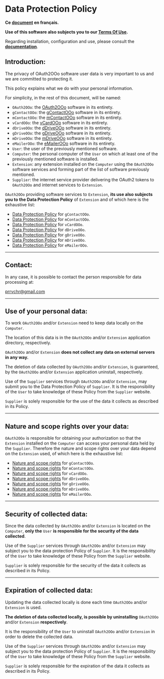 # Data Protection Policy

**Ce [document][1] en français.**

**Use of this software also subjects you to our [Terms Of Use][2].**

Regarding installation, configuration and use, please consult the **[documentation][3]**.

## Introduction:

The privacy of OAuth2OOo software user data is very important to us and we are committed to protecting it.

This policy explains what we do with your personal information.

For simplicity, in the rest of this document, will be named:
- `OAuth2OOo`: the [OAuth2OOo][4] software in its entirety.
- `gContactOOo`: the [gContactOOo][5] software in its entirety.
- `mContactOOo`: the [mContactOOo][6] software in its entirety.
- `vCardOOo`: the [vCardOOo][7] software in its entirety.
- `dDriveOOo`: the [dDriveOOo][8] software in its entirety.
- `gDriveOOo`: the [gDriveOOo][9] software in its entirety.
- `mDriveOOo`: the [mDriveOOo][10] software in its entirety.
- `eMailerOOo`: the [eMailerOOo][11] software in its entirety.
- `User`: the user of the previously mentioned software.
- `Computer`: the personal computer of the `User` on which at least one of the previously mentioned software is installed.
- `Extension`: any extension installed on the `Computer` using the `OAuth2OOo` software services and forming part of the list of software previously mentioned.
- `Supplier`: the internet service provider delivering the OAuth2 tokens to `OAuth2OOo` and internet services to `Extension`.

`OAuth2OOo` providing software services to `Extension`, **its use also subjects you to the Data Protection Policy** of `Extension` and of which here is the exhaustive list:
- [Data Protection Policy][12] for `gContactOOo`.
- [Data Protection Policy][13] for `mContactOOo`.
- [Data Protection Policy][14] for `vCardOOo`.
- [Data Protection Policy][15] for `dDriveOOo`.
- [Data Protection Policy][16] for `gDriveOOo`.
- [Data Protection Policy][17] for `mDriveOOo`.
- [Data Protection Policy][18] for `eMailerOOo`.

___
## Contact:

In any case, it is possible to contact the person responsible for data processing at:

prrvchr@gmail.com

___
## Use of your personal data:

To work `OAuth2OOo` and/or `Extension` need to keep data locally on the `Computer`.

The location of this data is in the `OAuth2OOo` and/or `Extension` application directory, respectively.

`OAuth2OOo` and/or `Extension` **does not collect any data on external servers in any way.**

The deletion of data collected by `OAuth2OOo` and/or `Extension`, is guaranteed, by the `OAuth2OOo` and/or `Extension` application uninstall, respectively.

Use of the `Supplier` services through `OAuth2OOo` and/or `Extension`, may submit you to the Data Protection Policy of `Supplier`. It is the responsibility of the `User` to take knowledge of these Policy from the `Supplier` website.

`Supplier` is solely responsible for the use of the data it collects as described in its Policy.

___
## Nature and scope rights over your data:

`OAuth2OOo` is responsible for obtaining your authorization so that the `Extension` installed on the `Computer` can access your personal data held by the `Supplier`. Therefore the nature and scope rights over your data depend on the `Extension` used, of which here is the exhaustive list:
- [Nature and scope rights][19] for `gContactOOo`.
- [Nature and scope rights][20] for `mContactOOo`.
- [Nature and scope rights][21] for `vCardOOo`.
- [Nature and scope rights][22] for `dDriveOOo`.
- [Nature and scope rights][23] for `gDriveOOo`.
- [Nature and scope rights][24] for `mDriveOOo`.
- [Nature and scope rights][25] for `eMailerOOo`.

___
## Security of collected data:

Since the data collected by `OAuth2OOo` and/or `Extension` is located on the `Computer`, **only the** `User` **is responsible for the security of the data collected**.

Use of the `Supplier` services through `OAuth2OOo` and/or `Extension` may subject you to the data protection Policy of `Supplier`. It is the responsibility of the `User` to take knowledge of these Policy from the `Supplier` website.

`Supplier` is solely responsible for the security of the data it collects as described in its Policy.

___
## Expiration of collected data:

Updating the data collected locally is done each time `OAuth2OOo` and/or `Extension` is used.

**The deletion of data collected locally, is possible by uninstalling** `OAuth2OOo` and/or `Extension` **respectively**.

It is the responsibility of the `User` to uninstall `OAuth2OOo` and/or `Extension` in order to delete the collected data.

Use of the `Supplier` services through `OAuth2OOo` and/or `Extension` may subject you to the data protection Policy of `Supplier`. It is the responsibility of the `User` to take knowledge of these Policy from the `Supplier` website.

`Supplier` is solely responsible for the expiration of the data it collects as described in its Policy.

[1]: <https://prrvchr.github.io/OAuth2OOo/source/OAuth2OOo/registration/PrivacyPolicy_fr>
[2]: <https://prrvchr.github.io/OAuth2OOo/source/OAuth2OOo/registration/TermsOfUse_en>
[3]: <https://prrvchr.github.io/OAuth2OOo>
[4]: <https://github.com/prrvchr/OAuth2OOo/raw/master/OAuth2OOo.oxt>
[5]: <https://github.com/prrvchr/gContactOOo/raw/master/gContactOOo.oxt>
[6]: <https://github.com/prrvchr/mContactOOo/raw/master/mContactOOo.oxt>
[7]: <https://github.com/prrvchr/vCardOOo/raw/master/vCardOOo.oxt>
[8]: <https://github.com/prrvchr/dDriveOOo/raw/master/dDriveOOo.oxt>
[9]: <https://github.com/prrvchr/gDriveOOo/raw/master/gDriveOOo.oxt>
[10]: <https://github.com/prrvchr/mDriveOOo/raw/master/mDriveOOo.oxt>
[11]: <https://github.com/prrvchr/eMailerOOo/raw/master/eMailerOOo.oxt>
[12]: <https://prrvchr.github.io/gContactOOo/source/gContactOOo/registration/PrivacyPolicy_en>
[13]: <https://prrvchr.github.io/mContactOOo/source/mContactOOo/registration/PrivacyPolicy_en>
[14]: <https://prrvchr.github.io/vCardOOo/source/vCardOOo/registration/PrivacyPolicy_en>
[15]: <https://prrvchr.github.io/dDriveOOo/source/dDriveOOo/registration/PrivacyPolicy_en>
[16]: <https://prrvchr.github.io/gDriveOOo/source/gDriveOOo/registration/PrivacyPolicy_en>
[17]: <https://prrvchr.github.io/mDriveOOo/source/mDriveOOo/registration/PrivacyPolicy_en>
[18]: <https://prrvchr.github.io/eMailerOOo/source/eMailerOOo/registration/PrivacyPolicy_en>
[19]: <https://prrvchr.github.io/gContactOOo/source/gContactOOo/registration/PrivacyPolicy_en#nature-and-scope-rights-over-the-data-collected>
[20]: <https://prrvchr.github.io/mContactOOo/source/mContactOOo/registration/PrivacyPolicy_en#nature-and-scope-rights-over-the-data-collected>
[21]: <https://prrvchr.github.io/vCardOOo/source/vCardOOo/registration/PrivacyPolicy_en#nature-and-scope-rights-over-the-data-collected>
[22]: <https://prrvchr.github.io/dDriveOOo/source/dDriveOOo/registration/PrivacyPolicy_en#nature-and-scope-rights-over-the-data-collected>
[23]: <https://prrvchr.github.io/gDriveOOo/source/gDriveOOo/registration/PrivacyPolicy_en#nature-and-scope-rights-over-the-data-collected>
[24]: <https://prrvchr.github.io/mDriveOOo/source/mDriveOOo/registration/PrivacyPolicy_en#nature-and-scope-rights-over-the-data-collected>
[25]: <https://prrvchr.github.io/eMailerOOo/source/eMailerOOo/registration/PrivacyPolicy_en#nature-and-scope-rights-over-the-data-collected>
